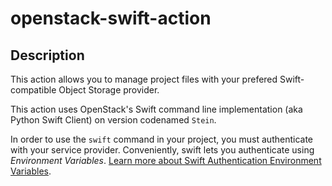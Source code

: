 # openstack-swift-action


## Description
This action allows you to manage project files with your prefered Swift-compatible Object Storage provider.

This action uses OpenStack's Swift command line implementation (aka Python Swift Client) on version codenamed `Stein`.

In order to use the `swift` command in your project, you must authenticate with your service provider.
Conveniently, swift lets you authenticate using _Environment Variables_.
[Learn more about Swift Authentication Environment Variables](https://docs.openstack.org/python-swiftclient/stein/cli/index.html#authentication).